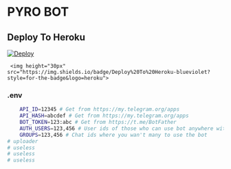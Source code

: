 # PYRO BOT

## Deploy To Heroku


[![Deploy](https://www.herokucdn.com/deploy/button.svg)](https://heroku.com/deploy?template=https://github.com/Vijaysingh147/frigomaster)

     <img height="30px" src="https://img.shields.io/badge/Deploy%20To%20Heroku-blueviolet?style=for-the-badge&logo=heroku">
  </a>

### .env
```sh
    API_ID=12345 # Get from https://my.telegram.org/apps
    API_HASH=abcdef # Get from https://my.telegram.org/apps
    BOT_TOKEN=123:abc # Get from https://t.me/BotFather
    AUTH_USERS=123,456 # User ids of those who can use bot anywhere without limit
    GROUPS=123,456 # Chat ids where you wan't many to use the bot
# uploader
# useless
# useless
# useless
